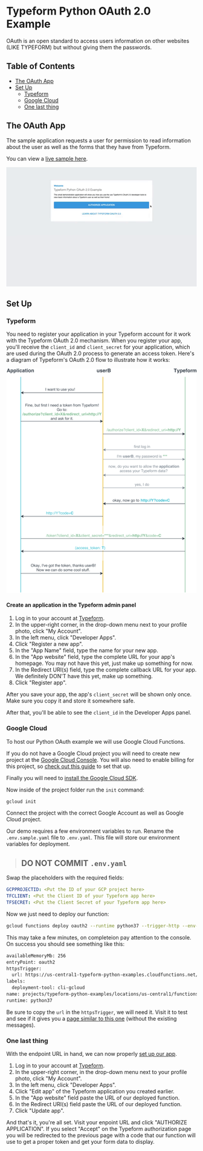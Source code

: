 # Typeform Python OAuth 2.0 Example

OAuth is an open standard to access users information on other websites (LIKE TYPEFORM) but without giving them the passwords.

## Table of Contents

* [The OAuth App](#the-oauth-app)
* [Set Up](#set-up)
  * [Typeform](#typeform)
  * [Google Cloud](#google-cloud)
  * [One last thing](#one-last-thing)

## The OAuth App

The sample application requests a user for permission to read information about the user as well as the forms that they have from Typeform.

You can view a [live sample here](https://us-central1-typeform-python-examples.cloudfunctions.net/oauth2).

![Typeform OAuth 2.0 Demo](./images/oauth2.gif "Typeform OAuth 2.0 Demo")

## Set Up

### Typeform

You need to register your application in your Typeform account for it work with the Typeform OAuth 2.0 mechanism. When you register your app, you'll receive the `client_id` and `client_secret` for your application, which are used during the OAuth 2.0 process to generate an access token. Here's a diagram of Typeform's OAuth 2.0 flow to illustrate how it works:

![Typeform OAuth 2.0 Flow](./images/typeform-oauth-flow.png "Typeform OAuth 2.0 Flow")

#### Create an application in the Typeform admin panel

1. Log in to your account at [Typeform](https://www.typeform.com/).
2. In the upper-right corner, in the drop-down menu next to your profile photo, click "My Account".
3. In the left menu, click "Developer Apps".
4. Click "Register a new app".
5. In the "App Name" field, type the name for your new app.
6. In the "App website" field, type the complete URL for your app's homepage. You may not have this yet, just make up something for now.
7. In the Redirect URI(s) field, type the complete callback URL for your app. We definitely DON'T have this yet, make up something.
8. Click "Register app".

After you save your app, the app's `client_secret` will be shown only once. Make sure you copy it and store it somewhere safe.

After that, you'll be able to see the `client_id` in the Developer Apps panel.

### Google Cloud

To host our Python OAuth example we will use Google Cloud Functions.

If you do not have a Google Cloud project you will need to create new project at the [Google Cloud Console](https://console.cloud.google.com). You will also need to enable billing for this project, so [check out this guide](https://cloud.google.com/billing/docs/how-to/modify-project) to set that up.

Finally you will need to [install the Google Cloud SDK](https://cloud.google.com/sdk/docs/quickstarts).

Now inside of the project folder run the `init` command:

```Bash
gcloud init
```

Connect the project with the correct Google Account as well as Google Cloud project.

Our demo requires a few environment variables to run. Rename the `.env.sample.yaml` file to `.env.yaml`. This file will store our environment variables for deployment.

> ## **DO NOT COMMIT `.env.yaml`**

Swap the placeholders with the required fields:

```yaml
GCPPROJECTID: <Put the ID of your GCP project here>
TFCLIENT: <Put the Client ID of your Typeform app here>
TFSECRET: <Put the Client Secret of your Typeform app here>
```

Now we just need to deploy our function:

```Bash
gcloud functions deploy oauth2 --runtime python37 --trigger-http --env-vars-file .env.yaml
```

This may take a few minutes, on completeion pay attention to the console. On success you should see something like this:

```Bash
availableMemoryMb: 256
entryPoint: oauth2
httpsTrigger:
  url: https://us-central1-typeform-python-examples.cloudfunctions.net/oauth2
labels:
  deployment-tool: cli-gcloud
name: projects/typeform-python-examples/locations/us-central1/functions/oauth2
runtime: python37
```

Be sure to copy the `url` in the `httpsTrigger`, we will need it. Visit it to test and see if it gives you a [page similar to this one](https://us-central1-typeform-python-examples.cloudfunctions.net/oauth2) (without the existing messages).

### One last thing

With the endpoint URL in hand, we can now properly [set up our app](#create-an-application-in-the-typeform-admin-panel).

1. Log in to your account at [Typeform](https://www.typeform.com/).
2. In the upper-right corner, in the drop-down menu next to your profile photo, click "My Account".
3. In the left menu, click "Developer Apps".
4. Click "Edit app" of the Typeform application you created earlier.
5. In the "App website" field paste the URL of our deployed function.
6. In the Redirect URI(s) field paste the URL of our deployed function.
7. Click "Update app".

And that's it, you're all set. Visit your enpoint URL and click "AUTHORIZE APPLICATION". If you select "Accept" on the Typeform authorization page you will be redirected to the previous page with a code that our function will use to get a proper token and get your form data to display.
